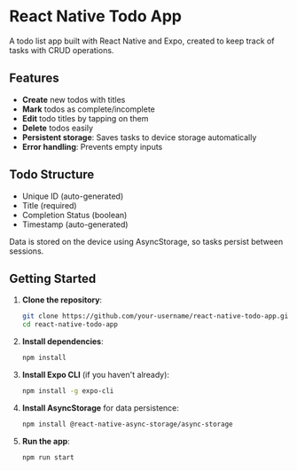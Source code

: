 # React Native Todo App

A todo list app built with React Native and Expo, created to keep track of tasks with CRUD operations.

## Features

- **Create** new todos with titles
- **Mark** todos as complete/incomplete
- **Edit** todo titles by tapping on them
- **Delete** todos easily
- **Persistent storage**: Saves tasks to device storage automatically
- **Error handling**: Prevents empty inputs

## Todo Structure
- Unique ID (auto-generated)
- Title (required)
- Completion Status (boolean)
- Timestamp (auto-generated)

Data is stored on the device using AsyncStorage, so tasks persist between sessions.

## Getting Started

1. **Clone the repository**:
   ```bash
   git clone https://github.com/your-username/react-native-todo-app.git
   cd react-native-todo-app
   ```

2. **Install dependencies**:
   ```bash
   npm install
   ```

3. **Install Expo CLI** (if you haven't already):
   ```bash
   npm install -g expo-cli
   ```

4. **Install AsyncStorage** for data persistence:
   ```bash
   npm install @react-native-async-storage/async-storage
   ```

5. **Run the app**:
   ```bash
   npm run start
   ```
